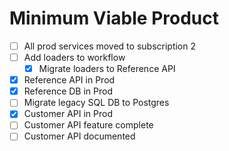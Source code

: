 # Minimum Viable Product
- [ ] All prod services moved to subscription 2
- [ ] Add loaders to workflow
	- [x] Migrate loaders to Reference API
- [x] Reference API in Prod
- [x] Reference DB in Prod
- [ ] Migrate legacy SQL DB to Postgres
- [x] Customer API in Prod
- [ ] Customer API feature complete
- [ ] Customer API documented